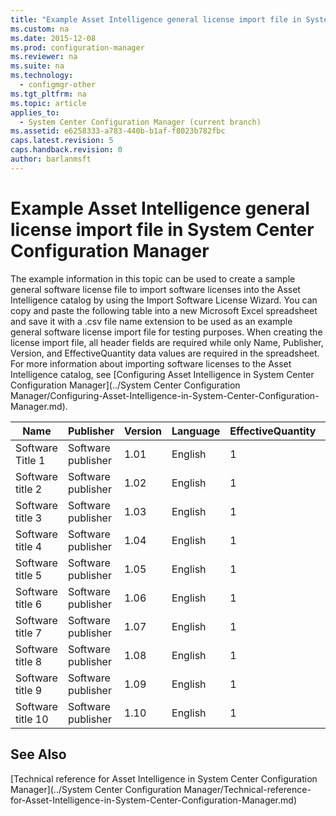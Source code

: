 ```yaml
---
title: "Example Asset Intelligence general license import file in System Center Configuration Manager"
ms.custom: na
ms.date: 2015-12-08
ms.prod: configuration-manager
ms.reviewer: na
ms.suite: na
ms.technology: 
  - configmgr-other
ms.tgt_pltfrm: na
ms.topic: article
applies_to: 
  - System Center Configuration Manager (current branch)
ms.assetid: e6258333-a783-440b-b1af-f8023b782fbc
caps.latest.revision: 5
caps.handback.revision: 0
author: barlanmsft
---
```

# Example Asset Intelligence general license import file in System Center Configuration Manager
The example information in this topic can be used to create a sample general software license file to import software licenses into the Asset Intelligence catalog by using the Import Software License Wizard. You can copy and paste the following table into a new Microsoft Excel spreadsheet and save it with a .csv file name extension to be used as an example general software license import file for testing purposes. When creating the license import file, all header fields are required while only Name, Publisher, Version, and EffectiveQuantity data values are required in the spreadsheet. For more information about importing software licenses to the Asset Intelligence catalog, see [Configuring Asset Intelligence in System Center Configuration Manager](../System Center Configuration Manager/Configuring-Asset-Intelligence-in-System-Center-Configuration-Manager.md).  
  
|Name|Publisher|Version|Language|EffectiveQuantity|PONumber|ResellerName|DateOfPurchase|SupportPurchased|SupportExpirationDate|Comments|  
|----------|---------------|-------------|--------------|-----------------------|--------------|------------------|--------------------|----------------------|---------------------------|--------------|  
|Software Title 1|Software publisher|1.01|English|1|Purchase number|Reseller name|10/10/2010|0|10/10/2012|Comment|  
|Software title 2|Software publisher|1.02|English|1|Purchase number|Reseller name|10/10/2010|0|10/10/2012|Comment|  
|Software title 3|Software publisher|1.03|English|1|Purchase number|Reseller name|10/10/2010|0|10/10/2012|Comment|  
|Software title 4|Software publisher|1.04|English|1|Purchase number|Reseller name|10/10/2010|0|10/10/2012|Comment|  
|Software title 5|Software publisher|1.05|English|1|Purchase number|Reseller name|10/10/2010|0|10/10/2012|Comment|  
|Software title 6|Software publisher|1.06|English|1|Purchase number|Reseller name|10/10/2010|0|10/10/2012|Comment|  
|Software title 7|Software publisher|1.07|English|1|Purchase number|Reseller name|10/10/2010|0|10/10/2012|Comment|  
|Software title 8|Software publisher|1.08|English|1|Purchase number|Reseller name|10/10/2010|0|10/10/2012|Comment|  
|Software title 9|Software publisher|1.09|English|1|Purchase number|Reseller name|10/10/2010|0|10/10/2012|Comment|  
|Software title 10|Software publisher|1.10|English|1|Purchase number|Reseller name|10/10/2010|0|10/10/2012|Comment|  
  
## See Also  
 [Technical reference for Asset Intelligence in System Center Configuration Manager](../System Center Configuration Manager/Technical-reference-for-Asset-Intelligence-in-System-Center-Configuration-Manager.md)